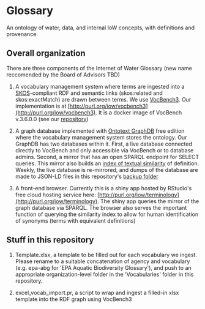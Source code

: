 # Glossary
An ontology of water, data, and internal IoW concepts, with definitions and provenance.

## Overall organization

There are three components of the Internet of Water Glossary (new name reccomended by the Board of Advisors TBD)

1. A vocabulary management system where terms are ingested into a [SKOS](https://www.w3.org/2004/02/skos/)-compliant RDF and semantic links (skos:related and skos:exactMatch) are drawn between terms. We use [VocBench3](http://vocbench.uniroma2.it/). Our implementation is at [http://purl.org/iow/vocbench3](http://purl.org/iow/vocbench3). It is a docker image of VocBench v.3.6.0.0 (see our [repository](https://github.com/internetofwater/docker-vocbench3))

2. A graph database implemented with [Ontotext GraphDB](http://graphdb.ontotext.com/) free edition where the vocabulary management system stores the ontology. Our GraphDB has two databases within it. First, a live database connected directly to VocBench and only accessible via VocBench or to database admins. Second, a mirror that has an open SPARQL endpoint for SELECT queries. This mirror also builds an [index of textual similarity](http://graphdb.ontotext.com/documentation/standard/semantic-similarity-searches.html) of definition. Weekly, the live database is re-mirrored, and dumps of the database are made to JSON-LD files in this repository's [backup folder](https://github.com/internetofwater/Glossary/Backups)

3. A front-end browser. Currently this is a shiny app hosted by RStudio's free cloud hosting service here: [http://purl.org/iow/terminology](http://purl.org/iow/terminology). The shiny app queries the mirror of the graph database via SPARQL. The browser also serves the important function of querying the similarity index to allow for human identification of synonyms (terms with equivalent definitions)



## Stuff in this repository

1. Template.xlsx, a template to be filled out for each vocabulary we ingest. Please rename to a suitable concatenation of agency and vocabulary (e.g. epa-abg for 'EPA Aquatic Biodiversity Glossary'), and push to an appropriate organization-level folder in the 'Vocabularies' folder in this repository.

2. excel_vocab_import.pr, a script to wrap and ingest a filled-in xlsx template into the RDF graph using VocBench3
